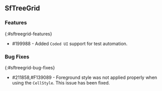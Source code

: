 ## SfTreeGrid

### Features
{:#sftreegrid-features}

* \#199988 - Added `Coded UI` support for test automation.

### Bug Fixes
{:#sftreegrid-bug-fixes}

* \#211858,#F139089 - Foreground style was not applied properly when using the `CellStyle`. This issue has been fixed.
